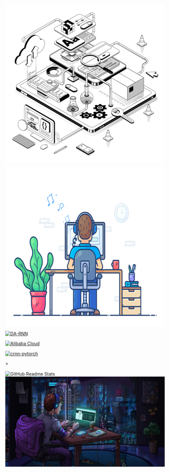 <img src="code.gif?raw=true" alt="coder gif" height="500" width="500" align="center">
<p align="center"><img src="coding.gif?raw=true" alt="coder gif" height="500" width="500" align="center"></p>


<a href="https://github.com/vigneshwaranhn/BSM">
  <img align="center" src="https://github-readme-stats.vercel.app/api/pin/?username=vigneshwaranhn&repo=BSM&show_icons=true&line_height=27&title_color=ffffff&text_color=ffffff&icon_color=ffffff&bg_color=000000" alt="DA-RNN" />
</a>

[![Alibaba Cloud](https://img.shields.io/badge/AlibabaCloud-%23FF6701.svg?style=for-the-badge&logo=alibabacloud&logoColor=white)](https://codepen.io/rahul-sahni/pens/public)

[<img align="center" src="https://github-readme-stats.vercel.app/api/pin/?username=zhenye-na&repo=crnn-pytorch&show_icons=true&line_height=27&title_color=6aa6f8&text_color=8a919a&icon_color=6aa6f8&bg_color=22272e" alt="crnn-pytorch">](https://github.com/Zhenye-Na/crnn-pytorch)

<p >></p>
<img src="https://github-readme-stats.vercel.app/api?username=vigneshwaranhn" alt="GitHub Readme Stats" align="center">

<img src="coder.jpg">
